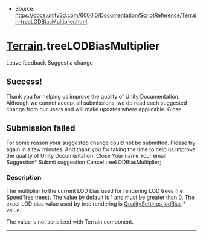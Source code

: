 * Source: https://docs.unity3d.com/6000.0/Documentation/ScriptReference/Terrain-treeLODBiasMultiplier.html

#  [Terrain](https://docs.unity3d.com/6000.0/Documentation/ScriptReference/Terrain.html).treeLODBiasMultiplier
Leave feedback
Suggest a change
## Success!
Thank you for helping us improve the quality of Unity Documentation. Although we cannot accept all submissions, we do read each suggested change from our users and will make updates where applicable.
Close
## Submission failed
For some reason your suggested change could not be submitted. Please <a>try again</a> in a few minutes. And thank you for taking the time to help us improve the quality of Unity Documentation.
Close
Your name Your email Suggestion* Submit suggestion
Cancel
treeLODBiasMultiplier; 
### Description
The multiplier to the current LOD bias used for rendering LOD trees (i.e. SpeedTree trees).
The value by default is 1 and must be greater than 0. The exact LOD bias value used by tree rendering is [QualitySettings.lodBias](https://docs.unity3d.com/6000.0/Documentation/ScriptReference/QualitySettings-lodBias.html) * value.  
  
The value is not serialized with Terrain component.
* * *
